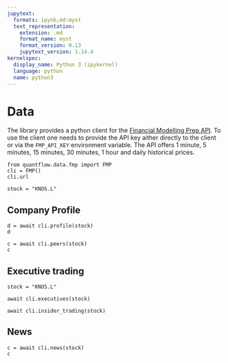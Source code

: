 ```yaml
---
jupytext:
  formats: ipynb,md:myst
  text_representation:
    extension: .md
    format_name: myst
    format_version: 0.13
    jupytext_version: 1.14.4
kernelspec:
  display_name: Python 3 (ipykernel)
  language: python
  name: python3
---
```


# Data

The library provides a python client for the [Financial Modelling Prep API](https://site.financialmodelingprep.com/developer/docs). To use the client one needs to provide the API key aither directly to the client or via the `FMP_API_KEY` environment variable. The API offers 1 minute, 5 minutes, 15 minutes, 30 minutes, 1 hour and daily historical prices.

```{code-cell} ipython3
from quantflow.data.fmp import FMP
cli = FMP()
cli.url
```

```{code-cell} ipython3
stock = "KNOS.L"
```

## Company Profile

```{code-cell} ipython3
d = await cli.profile(stock)
d
```

```{code-cell} ipython3
c = await cli.peers(stock)
c
```

## Executive trading

```{code-cell} ipython3
stock = "KNOS.L"
```

```{code-cell} ipython3
await cli.executives(stock)
```

```{code-cell} ipython3
await cli.insider_trading(stock)
```

## News

```{code-cell} ipython3
c = await cli.news(stock)
c
```
